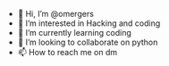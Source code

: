 - 👋 Hi, I’m @omergers
- 👀 I’m interested in Hacking and coding
- 🌱 I’m currently learning coding
- 💞️ I’m looking to collaborate on python
- 📫 How to reach me on dm

<!---
omergers/omergers is a ✨ special ✨ repository because its `README.md` (this file) appears on your GitHub profile.
You can click the Preview link to take a look at your changes.
--->
